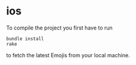 # ios

To compile the project you first have to run

```
bundle install
rake
```

to fetch the latest Emojis from your local machine.
